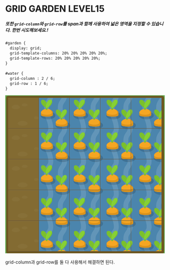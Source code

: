 # GRID GARDEN LEVEL15

##### 또한 `grid-column`와 `grid-row`를 span과 함께 사용하여 넓은 영역을 지정할 수 있습니다. 한번 시도해보세요.!

```
#garden {
  display: grid;
  grid-template-columns: 20% 20% 20% 20% 20%;
  grid-template-rows: 20% 20% 20% 20% 20%;
}

#water {
  grid-column : 2 / 6;
  grid-row : 1 / 6;
}
```

![level15](./assets/level15.png)

grid-column과 grid-row를 둘 다 사용해서 해결하면 된다.

